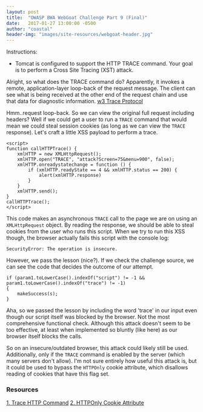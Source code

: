 ```yaml
---
layout: post
title:  "OWASP BWA WebGoat Challenge Part 9 (Final)"
date:   2017-01-27 13:00:00 -0500
author: "coastal"
header-img: "images/site-resources/webgoat-header.jpg"
---
```

Instructions:

- Tomcat is configured to support the HTTP TRACE command. Your goal is to perform a Cross Site Tracing (XST) attack. 

Alright, so what does the TRACE command do? Apparently, it invokes a remote, application-layer loop-back of the request message. The client can see what is being received at the other end of the request chain and use that data for diagnostic information. [w3 Trace Protocol][w3-trace]

Hmm..request loop-back. So we can view the original full request including headers? Well if we could get a user to run a ```TRACE``` command that would mean we could steal session cookies (as long as we can view the ```TRACE``` response). Let's craft a little XSS payload to perform a trace.

```
<script>
function callHTTPTrace() {
	xmlHTTP = new XMLHttpRequest();
	xmlHTTP.open("TRACE", "attack?Screen=75&menu=900", false);
	xmlHTTP.onreadystatechange = function () {
		if (xmlHTTP.readyState == 4 && xmlHTTP.status == 200) {
			alert(xmlHTTP.response)
		}
	}
	xmlHTTP.send();
}
callHTTPTrace();
</script>
```

This code makes an asynchronous ```TRACE``` call to the page we are on using an ```XMLHttpRequest``` object. By reading the response, we should be able to steal cookies from the user who runs this script. When we try to run this XSS though, the browser actually fails this script with the console log:

```
SecurityError: The operation is insecure.
```

However, we pass the lesson (nice?). If we check the challenge source, we can see the code that decides the outcome of our attempt. 

```
if (param1.toLowerCase().indexOf("script") != -1 && param1.toLowerCase().indexOf("trace") != -1)
{
	makeSuccess(s);
}
```

Aha, so we passed the lesson by including the word 'trace' in our input even though our script itself was blocked by the browser. Not the most comprehensive functional check. Although this attack doesn't seem to be too effective, at least when implemented so bluntly (like here) as our browser itself blocks the calls.

So on an insecure/outdated browser, this attack could likely still be used. Additionally, only if the ```TRACE``` command is enabled by the server (which many servers don't allow). I'm not sure entirely how useful this attack is, but it could be used to bypass the ```HTTPOnly``` cookie attribute, which disallows reading of cookies that have this flag set.

### Resources

[1. Trace HTTP Command][w3-trace]
[2. HTTPOnly Cookie Attribute][http-only]

[w3-trace]:https://www.w3.org/Protocols/rfc2616-sec9.html
[http-only]:https://www.owasp.org/index.php/HTTPOnly#Browsers_Supporting_HTTPOnly